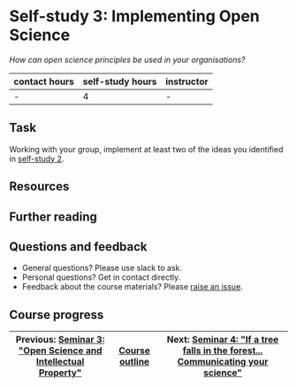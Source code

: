 # Self-study 3: Implementing Open Science
_*How can open science principles be used in your organisations?*_

| contact hours | self-study hours | instructor |
|---|---|---|
| - | 4 | - |

## Task
Working with your group, implement at least two of the ideas you identified in [self-study 2](../selfstudy2/readme.md).

## Resources

## Further reading

## Questions and feedback
- General questions? Please use slack to ask.
- Personal questions? Get in contact directly.
- Feedback about the course materials? Please [raise an issue](https://github.com/LIKE-ITN/OpenScienceTrainingCourse/issues).


## Course progress
| Previous: [Seminar 3: "Open Science and Intellectual Property"](../seminar3/readme.md) | [Course outline](../readme.md#course-outline) | Next: [Seminar 4: "If a tree falls in the forest... Communicating your science"](../seminar4/readme.md) |
|---|---|---|
